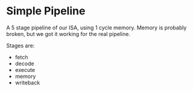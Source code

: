 # Simple Pipeline

A 5 stage pipeline of our ISA, using 1 cycle memory.
Memory is probably broken, but we got it working for the real pipeline.

Stages are:
- fetch
- decode
- execute
- memory
- writeback
